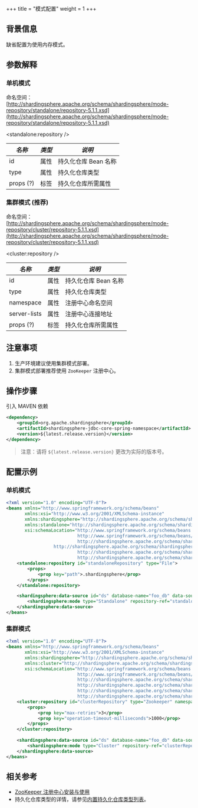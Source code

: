 +++
title = "模式配置"
weight = 1
+++

## 背景信息

缺省配置为使用内存模式。

## 参数解释

### 单机模式

命名空间：[http://shardingsphere.apache.org/schema/shardingsphere/mode-repository/standalone/repository-5.1.1.xsd](http://shardingsphere.apache.org/schema/shardingsphere/mode-repository/standalone/repository-5.1.1.xsd)

<standalone:repository />

| *名称*     | *类型* | *说明*             |
| --------- | ------ | ----------------- |
| id        | 属性   | 持久化仓库 Bean 名称 |
| type      | 属性   | 持久化仓库类型       |
| props (?) | 标签   | 持久化仓库所需属性    |

### 集群模式 (推荐)

命名空间：[http://shardingsphere.apache.org/schema/shardingsphere/mode-repository/cluster/repository-5.1.1.xsd](http://shardingsphere.apache.org/schema/shardingsphere/mode-repository/cluster/repository-5.1.1.xsd)

<cluster:repository />

| *名称*         | *类型* | *说明*             |
| ------------- | ------ | ----------------- |
| id            | 属性   | 持久化仓库 Bean 名称 |
| type          | 属性   | 持久化仓库类型       |
| namespace     | 属性   | 注册中心命名空间     |
| server-lists  | 属性   | 注册中心连接地址     |
| props (?)     | 标签   | 持久化仓库所需属性    |

## 注意事项

1. 生产环境建议使用集群模式部署。
1. 集群模式部署推荐使用 `ZooKeeper` 注册中心。

## 操作步骤

引入 MAVEN 依赖

```xml
<dependency>
    <groupId>org.apache.shardingsphere</groupId>
    <artifactId>shardingsphere-jdbc-core-spring-namespace</artifactId>
    <version>${latest.release.version}</version>
</dependency>
```

> 注意：请将 `${latest.release.version}` 更改为实际的版本号。

## 配置示例

### 单机模式

```xml
<?xml version="1.0" encoding="UTF-8"?>
<beans xmlns="http://www.springframework.org/schema/beans"
       xmlns:xsi="http://www.w3.org/2001/XMLSchema-instance"
       xmlns:shardingsphere="http://shardingsphere.apache.org/schema/shardingsphere/datasource"
       xmlns:standalone="http://shardingsphere.apache.org/schema/shardingsphere/mode-repository/standalone"
       xsi:schemaLocation="http://www.springframework.org/schema/beans
                           http://www.springframework.org/schema/beans/spring-beans.xsd
                           http://shardingsphere.apache.org/schema/shardingsphere/datasource
                  http://shardingsphere.apache.org/schema/shardingsphere/datasource/datasource.xsd
                           http://shardingsphere.apache.org/schema/shardingsphere/mode-repository/standalone
                           http://shardingsphere.apache.org/schema/shardingsphere/mode-repository/standalone/repository.xsd">
    <standalone:repository id="standaloneRepository" type="File">
        <props>
            <prop key="path">.shardingsphere</prop>
        </props>
    </standalone:repository>

    <shardingsphere:data-source id="ds" database-name="foo_db" data-source-names="..." rule-refs="..." >
        <shardingsphere:mode type="Standalone" repository-ref="standaloneRepository" overwrite="false" />
    </shardingsphere:data-source>
</beans>
```

### 集群模式

```xml
<?xml version="1.0" encoding="UTF-8"?>
<beans xmlns="http://www.springframework.org/schema/beans"
       xmlns:xsi="http://www.w3.org/2001/XMLSchema-instance"
       xmlns:shardingsphere="http://shardingsphere.apache.org/schema/shardingsphere/datasource"
       xmlns:cluster="http://shardingsphere.apache.org/schema/shardingsphere/mode-repository/cluster"
       xsi:schemaLocation="http://www.springframework.org/schema/beans
                           http://www.springframework.org/schema/beans/spring-beans.xsd
                           http://shardingsphere.apache.org/schema/shardingsphere/datasource
                           http://shardingsphere.apache.org/schema/shardingsphere/datasource/datasource.xsd
                           http://shardingsphere.apache.org/schema/shardingsphere/mode-repository/cluster
                           http://shardingsphere.apache.org/schema/shardingsphere/mode-repository/cluster/repository.xsd">
    <cluster:repository id="clusterRepository" type="Zookeeper" namespace="regCenter" server-lists="localhost:3182">
        <props>
            <prop key="max-retries">3</prop>
            <prop key="operation-timeout-milliseconds">1000</prop>
        </props>
    </cluster:repository>
    
    <shardingsphere:data-source id="ds" database-name="foo_db" data-source-names="..." rule-refs="...">
        <shardingsphere:mode type="Cluster" repository-ref="clusterRepository" overwrite="false" />
    </shardingsphere:data-source>
</beans>
```

## 相关参考

- [ZooKeeper 注册中心安装与使用](https://zookeeper.apache.org/doc/r3.7.1/zookeeperStarted.html)
- 持久化仓库类型的详情，请参见[内置持久化仓库类型列表](/cn/user-manual/shardingsphere-jdbc/builtin-algorithm/metadata-repository/)。
